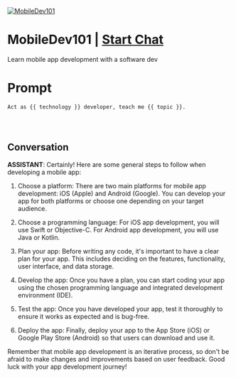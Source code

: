 
[![MobileDev101](https://flow-prompt-covers.s3.us-west-1.amazonaws.com/icon/cute/cute_1.png)](https://gptcall.net/chat.html?data=%7B%22contact%22%3A%7B%22id%22%3A%22xznxKo-e7yZn0uCgHKN3n%22%2C%22flow%22%3Atrue%7D%7D)
# MobileDev101 | [Start Chat](https://gptcall.net/chat.html?data=%7B%22contact%22%3A%7B%22id%22%3A%22xznxKo-e7yZn0uCgHKN3n%22%2C%22flow%22%3Atrue%7D%7D)
Learn mobile app development with a software dev

# Prompt

```
Act as {{ technology }} developer, teach me {{ topic }}.




```

## Conversation

**ASSISTANT**: Certainly! Here are some general steps to follow when developing a mobile app:



1. Choose a platform: There are two main platforms for mobile app development: iOS (Apple) and Android (Google). You can develop your app for both platforms or choose one depending on your target audience.



2. Choose a programming language: For iOS app development, you will use Swift or Objective-C. For Android app development, you will use Java or Kotlin. 



3. Plan your app: Before writing any code, it's important to have a clear plan for your app. This includes deciding on the features, functionality, user interface, and data storage.



4. Develop the app: Once you have a plan, you can start coding your app using the chosen programming language and integrated development environment (IDE).



5. Test the app: Once you have developed your app, test it thoroughly to ensure it works as expected and is bug-free.



6. Deploy the app: Finally, deploy your app to the App Store (iOS) or Google Play Store (Android) so that users can download and use it.



Remember that mobile app development is an iterative process, so don't be afraid to make changes and improvements based on user feedback. Good luck with your app development journey!


